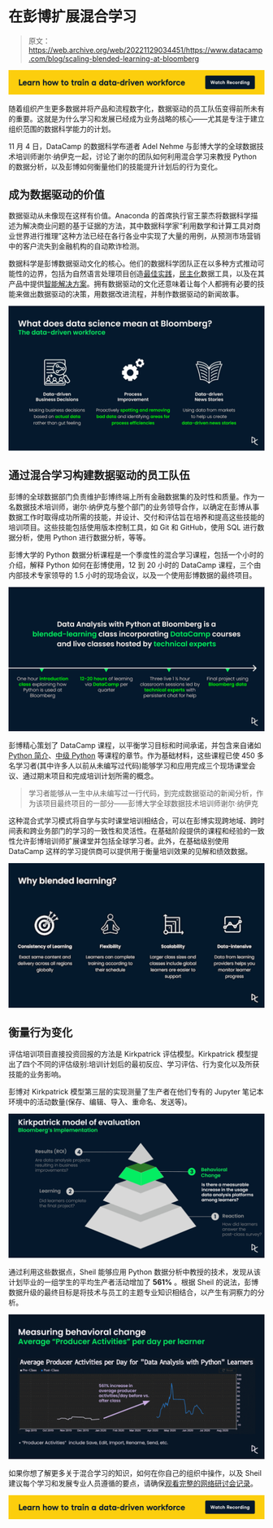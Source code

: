 # 在彭博扩展混合学习

> 原文：<https://web.archive.org/web/20221129034451/https://www.datacamp.com/blog/scaling-blended-learning-at-bloomberg>

[![](img/d293667a0d06f66aecd2a5028a712268.png)](https://web.archive.org/web/20220524182449/https://www.datacamp.com/resources/webinars/thrive-in-a-data-driven-age)

随着组织产生更多数据并将产品和流程数字化，数据驱动的员工队伍变得前所未有的重要。这就是为什么学习和发展已经成为业务战略的核心——尤其是专注于建立组织范围的数据科学能力的计划。

11 月 4 日，DataCamp 的数据科学布道者 Adel Nehme 与彭博大学的全球数据技术培训师谢尔·纳伊克一起，讨论了谢尔的团队如何利用混合学习来教授 Python 的数据分析，以及彭博如何衡量他们的技能提升计划后的行为变化。

## 成为数据驱动的价值

数据驱动从未像现在这样有价值。Anaconda 的首席执行官王蒙杰将数据科学描述为解决商业问题的基于证据的方法，其中数据科学家“利用数学和计算工具对商业世界进行推理”这种方法已经在各行各业中实现了大量的用例，从预测市场营销中的客户流失到金融机构的自动欺诈检测。

数据科学是彭博数据驱动文化的核心。他们的数据科学团队正在以多种方式推动可能性的边界，包括为自然语言处理项目创造[最佳实践](https://web.archive.org/web/20220524182449/https://www.techatbloomberg.com/blog/bloombergs-global-data-cto-data-science-teams-publish-best-practices-for-data-annotation-projects/)，[民主化](https://web.archive.org/web/20220524182449/https://www.techatbloomberg.com/blog/bqplot-is-now-a-community-open-source-project/)数据工具，以及在其产品中提供[智能解决方案](https://web.archive.org/web/20220524182449/https://www.bloomberg.com/company/press/bloomberg-magic-machine-learning/)。拥有数据驱动的文化还意味着让每个人都拥有必要的技能来做出数据驱动的决策，用数据改进流程，并制作数据驱动的新闻故事。

![](img/9378babfda84d6ca0a07859b81ee6968.png)

## 通过混合学习构建数据驱动的员工队伍

彭博的全球数据部门负责维护彭博终端上所有金融数据集的及时性和质量。作为一名数据技术培训师，谢尔·纳伊克与整个部门的业务领导合作，以确定在彭博从事数据工作时取得成功所需的技能，并设计、交付和评估旨在培养和提高这些技能的培训项目。这些技能包括使用版本控制工具，如 Git 和 GitHub，使用 SQL 进行数据分析，使用 Python 进行数据分析，等等。

彭博大学的 Python 数据分析课程是一个季度性的混合学习课程，包括一个小时的介绍，解释 Python 如何在彭博使用，12 到 20 小时的 DataCamp 课程，三个由内部技术专家领导的 1.5 小时的现场会议，以及一个使用彭博数据的最终项目。

![](img/0d916bde3c45e8654a0aba68abed91c9.png)

彭博精心策划了 DataCamp 课程，以平衡学习目标和时间承诺，并包含来自诸如[Python 简介](https://web.archive.org/web/20220524182449/https://www.datacamp.com/courses/intro-to-python-for-data-science)、[中级 Python](https://web.archive.org/web/20220524182449/https://learn.datacamp.com/courses/intermediate-python) 等课程的章节。作为基础材料，这些课程已使 450 多名学习者(其中许多人以前从未编写过代码)能够学习和应用完成三个现场课堂会议、通过期末项目和完成培训计划所需的概念。

> 学习者能够从一生中从未编写过一行代码，到完成数据驱动的新闻分析，作为该项目最终项目的一部分——彭博大学全球数据技术培训师谢尔·纳伊克

这种混合式学习模式将自学与实时课堂培训相结合，可以在彭博实现跨地域、跨时间表和跨业务部门的学习的一致性和灵活性。在基础阶段提供的课程和经验的一致性允许彭博培训师扩展课堂并包括全球学习者。此外，在基础级别使用 DataCamp 这样的学习提供商可以提供用于衡量培训效果的见解和绩效数据。

![](img/9569f98522a737ef67f7d8fce96036df.png)

## 衡量行为变化

评估培训项目直接投资回报的方法是 Kirkpatrick 评估模型。Kirkpatrick 模型提出了四个不同的评估级别:培训计划后的最初反应、学习评估、行为变化以及所获技能的业务影响。

彭博对 Kirkpatrick 模型第三层的实现测量了生产者在他们专有的 Jupyter 笔记本环境中的活动数量(保存、编辑、导入、重命名、发送等)。

![](img/c7a56809bf2258f4da57c6cf867c81f0.png)

通过利用这些数据点，Sheil 能够应用 Python 数据分析中教授的技术，发现从该计划毕业的一组学生的平均生产者活动增加了 **561%** 。根据 Sheil 的说法，彭博数据升级的最终目标是将技术与员工的主题专业知识相结合，以产生有洞察力的分析。

![](img/308ea7ca02f3bd5e9730e0392e6ff288.png)

如果你想了解更多关于混合学习的知识，如何在你自己的组织中操作，以及 Sheil 建议每个学习和发展专业人员遵循的要点，请确保[观看完整的网络研讨会记录](https://web.archive.org/web/20220524182449/https://www.datacamp.com/resources/webinars/thrive-in-a-data-driven-age)。

[![](img/d293667a0d06f66aecd2a5028a712268.png)](https://web.archive.org/web/20220524182449/https://www.datacamp.com/resources/webinars/thrive-in-a-data-driven-age)
